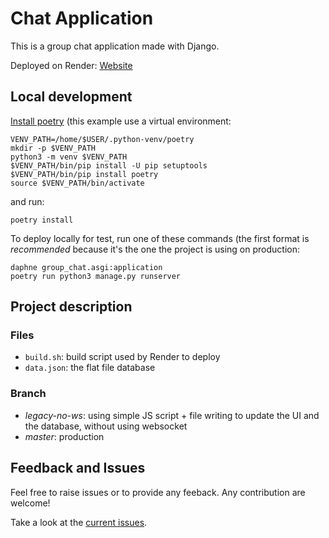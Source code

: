 # Chat Application

This is a group chat application made with Django.

Deployed on Render: [Website][1]

## Local development
[Install poetry](https://python-poetry.org/docs/) (this example use a virtual environment:

    VENV_PATH=/home/$USER/.python-venv/poetry
    mkdir -p $VENV_PATH
    python3 -m venv $VENV_PATH
    $VENV_PATH/bin/pip install -U pip setuptools
    $VENV_PATH/bin/pip install poetry
    source $VENV_PATH/bin/activate

and run:

    poetry install

To deploy locally for test, run one of these commands (the first format is *recommended* because it's the one the project is using on production:

    daphne group_chat.asgi:application
    poetry run python3 manage.py runserver

## Project description
### Files
- `build.sh`: build script used by Render to deploy
- `data.json`: the flat file database

### Branch
- *legacy-no-ws*: using simple JS script + file writing to update the UI and the database, without using websocket
- *master*: production

## Feedback and Issues
Feel free to raise issues or to provide any feeback.
Any contribution are welcome!

Take a look at the [current issues](https://github.com/HarimbolaSantatra/django-group-chat/issues).

[1]: https://group-chat-s9wl.onrender.com
